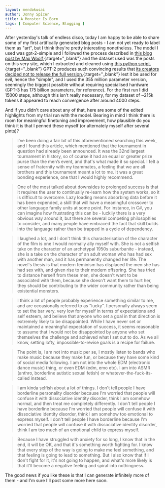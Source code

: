 ```yaml
---
layout: mendokusai
author: Jonny Spicer
title: A Monster Is Born
tags: [ Computer Science, Blogging ]
---
```

After yesterday's talk of endless disco, today I am happy to be able to share some of my first artifically generated blog posts - I am not yet ready to label them as "art", but I think
they're pretty interesting nonetheless. The model I used was gpt-2-simple and I followed the process described in [this blog post by Max Woolf,](https://minimaxir.com/2019/09/howto-gpt2/){:target="_blank"} and the dataset used was the posts on this very site, which I extracted and cleaned using [this python script.](https://github.com/jonnyspicer/jonnyspicer.github.io/blob/master/data_collection.py){:target="_blank"} GPT-2 produces such convincing results that [its creators decided not to release the full version,](https://www.technologyreview.com/2019/08/29/133218/openai-released-its-fake-news-ai-gpt-2/){:target="_blank"} lest it be used for evil, hence the "simple", and I used the 355 million parameter
version, seemingly the biggest possible without requiring specialised hardware (GPT-3 has 175 billion parameters, for reference). For the first run I did 15000 steps, although this
isn't really necessary, for my dataset of ~215k tokens it appeared to reach convergence after around 4000 steps.

And if you didn't care about any of that, here are some of the edited highlights from my trial run with the model. Bearing in mind I think there is room for meaningful finetuning
and improvement, how plausible do you think it is that I penned these myself (or alternately myself after several pints)?

> I’ve been doing a fair bit of this aforementioned searching this week, and I found this article,
> which mentioned that the tournament in question had already been
>announced. It was the 32nd largest tournament in history, so of course
> it had an equal or greater prize purse than the men’s event, and that's what made it
> so special.
> I felt a sense of fraternity with my teammates, a feeling that we are all brothers
> and this tournament meant a lot to me. It was a great bonding experience, one
> that I would highly recommend.

> One of the most talked about downsides to prolonged success is that it requires the user to continually re-learn how the system works, so it is difficult
> to overcome. Lazy loading means absorbing data before it has been expended, a skill that will have a meaningful crossover to other
> language family units at some point. For instance, in C#, you can imagine how frustrating this can be - luckily there is a
> very obvious way around it, but there are several competing philosophies to consider, and many people have
> embraced the fact that skill builds into the language rather than be trapped in a cycle of dependency.

> I laughed a lot, and I don't think this characterisation of
> the character of the film is one I would normally ally myself with. She is not
> a selfish take on the character of an archetypal 1950s suburbanite - instead,
> she is a take on the character of an adult woman who
> has had sex with another man, and it has permanently changed her life.
> The novel's thesis is that modern feminism has displaced
> the men she has had sex with, and given rise to their modern
> offspring. She has tried to distance herself from these men, she doesn't want
> to be associated with them, because she doesn't want them to hurt her,
> they should be contributing to the wider community rather than being existential
> monsters.

> I think a lot of people probably experience something similar to me, and are occasionally referred to as "lucky". I personally always seem to set the bar very, very low for myself in terms of expectations
> and self esteem, and believe that anyone who set a goal in that direction is extremely likely to be disappointed.
> While I have never set or maintained a meaningful expectation of success, it seems reasonable to assume that I would not be disappointed by
> anyone who set themselves the challenge and achieved what I set out to do. As we all know, setting lofty, impossible-to-revise goals is a recipe for failure.

> The point is, I am not into music per se, I mostly listen to bands who make music because
> they make fun, or because they have some kind of social media following. I am
> not into the whole EDM (electronic dance music) thing, or even EDM (edm,
> emo etc). I am into ASMR (anthro, borderline autistic sexual fetish) or whatever-the-fuck-its-called
> instead.

> I am kinda selfish about a lot of things. I don't tell people I have borderline personality disorder because
> I'm worried that people will confuse it with dissociative identity disorder, think I am somehow
> normal, and then treat me completely differently. I don't tell people I have borderline because
> I'm worried that people will confuse it with dissociative identity disorder, think I am
> somehow too emotional to express myself. I don't tell people I have borderline because
> I'm worried that people will confuse it with dissociative identity disorder, think I am
> too much of an emotional child to express myself.

> Because I have struggled with anxiety for so long, I know that in the end, it will be OK, and that it's something worth
> fighting for. I know that every step of the way is going to make me feel something, and that feeling is going to lead to
> something. But I also know that if I don't fight for it, it's not going to happen, and what's more likely is that it'll become a
> negative feeling and spiral into nothingness.

The good news if you like these is that I can generate infinitely more of them - and I'm sure I'll post some more here soon.
